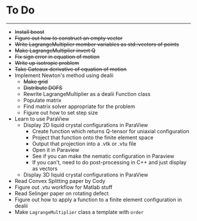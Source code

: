 # To Do
----------------
* ~~Install boost~~
* ~~Figure out how to construct an empty vector~~
* ~~Write LagrangeMultiplier member variables as std::vectors of points~~
* ~~Make LagrangeMultiplier invert Q~~
* ~~Fix sign error in equation of motion~~
* ~~Write up isotropic problem~~
* ~~Take Gateaux derivative of equation of motion~~
* Implement Newton's method using dealii
  - ~~Make grid~~
  - ~~Distribute DOFS~~
  - Rewrite LagrangeMultiplier as a dealii Function class
  - Populate matrix
  - Find matrix solver appropriate for the problem
  - Figure out how to set step size
* Learn to use ParaView
  - Display 2D liquid crystal configurations in ParaView
    - Create function which returns Q-tensor for uniaxial configuration
    - Project that function onto the finite element space
    - Output that projection into a .vtk or .vtu file
    - Open it in Paraview
    - See if you can make the nematic configuration in Paraview
    - If you can't, need to do post-processing in C++ and just display as vectors
  - Display 3D liquid crystal configurations in ParaView
* Read Convex Splitting paper by Cody
* Figure out .vtu workflow for Matlab stuff
* Read Selinger paper on rotating defect
* Figure out how to apply a function to a finite element configuration in dealii
* Make `LagrangeMultiplier` class a template with `order`
